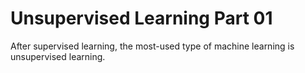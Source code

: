 # Unsupervised Learning Part 01

After supervised learning, the most-used type of machine learning is unsupervised learning. 

